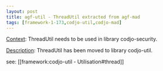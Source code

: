 ```yaml
---
layout: post
title: agf-util - ThreadUtil extracted from agf-mad
tags: [framework-1-173,codjo-util,codjo-mad]
---
```

<u>Context</u>:
ThreadUtil needs to be used in library codjo-security.

<u>Description</u>:
ThreadUtil has been moved to library codjo-util.

see: [[framework:codjo-util - Utilisation#thread]]